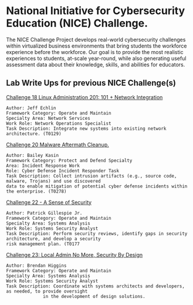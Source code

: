 # National Initiative for Cybersecurity Education (NICE) Challenge.

The NICE Challenge Project develops real-world cybersecurity challenges within virtualized business environments that bring students the workforce experience before the workforce. Our goal is to provide the most realistic experiences to students, at-scale year-round, while also generating useful assessment data about their knowledge, skills, and abilities for educators.

Lab Write Ups for previous NICE Challenge(s)
-
[Challenge 18 Linux Administration 201: 101 + Network Integration](https://github.com/pendaflex247/NICE-Challenge-Write-Ups/blob/main/18:%20Linux%20Administration/README.md)

	Author: Jeff Echlin
	Framework Category: Operate and Maintain
	Specialty Area: Network Services
	Work Role: Network Operations Specialist
	Task Description: Integrate new systems into existing network architecture. (T0129)

[Challenge 20 Malware Aftermath Cleanup.](https://github.com/pendaflex247/NICE-Challenge-Write-Ups/blob/main/19:%20Cyber%20Defense%20Incident%20Responder%20Malware%20Aftermath%20Cleanup/README.md)
	
	Author: Bailey Kasin 
	Framework Category: Protect and Defend Specialty 
	Area: Incident Response Work 
	Role: Cyber Defense Incident Responder Task 
	Task Description: Collect intrusion artifacts (e.g., source code, malware, Trojans) and use discovered 
	data to enable mitigation of potential cyber defense incidents within the enterprise. (T0278)

[Challenge 22 - A Sense of Security](https://github.com/pendaflex247/NICE-Challenge-Write-Ups/blob/main/21:%20A%20Sense%20of%20Security/README.md)

	Author: Patrick Gillespie Jr.
	Framework Category: Operate and Maintain
	Specialty Area: Systems Analysis
	Work Role: Systems Security Analyst
	Task Description: Perform security reviews, identify gaps in security architecture, and develop a security 
	risk management plan. (T0177
[Challenge 23: Local Admin No More, Security By Design](https://github.com/pendaflex247/NICE-Challenge-Write-Ups/blob/main/23:%20Local%20Admin%20No%20More%2C%20Security%20By%20Design/README.md)

	Author: Brendan Higgins
	Framework Category: Operate and Maintain
	Specialty Area: Systems Analysis
	Work Role: Systems Security Analyst
	Task Description: Coordinate with systems architects and developers, as needed, to provide oversight 
                  in the development of design solutions. 
